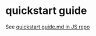 # quickstart guide
See [quickstart guide.md in JS repo](https://github.com/40843245/JS/blob/main/quickstart%20guide.md)
